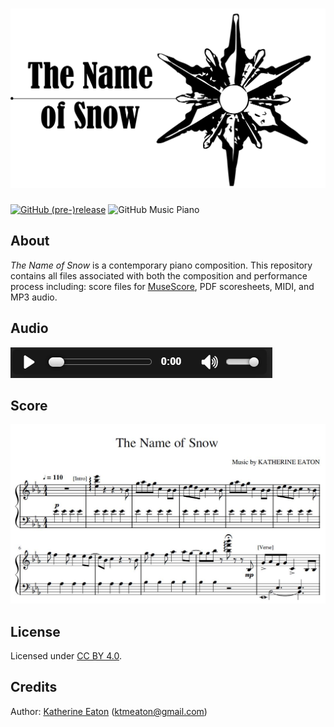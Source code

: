 # ![ktmeaton/the-name-of-snow](https://github.com/ktmeaton/the-name-of-snow/blob/master/images/The_Name_Of_Snow_logo.png)  
[![GitHub (pre-)release](https://img.shields.io/badge/Release-v0.1.0-green.svg)](https://github.com/ktmeaton/the-name-of-snow/releases/tag/v0.1.0)
![GitHub Music Piano](https://img.shields.io/badge/Music-piano-blue.svg)

## About
*The Name of Snow* is a contemporary piano composition. This repository contains all files associated with both the composition and performance process including: score files for [MuseScore](https://musescore.org/), PDF scoresheets, MIDI, and MP3 audio.

## Audio
[![The_Name_Of_Snow_mp3](https://github.com/ktmeaton/the-name-of-snow/blob/master/images/media_player_mp3.png)](https://drive.google.com/open?id=11rErxMT0VbbQDg9pIrMq8wq9p0kJWOKX)

## Score
[![The_Name_Of_Snow_score](https://github.com/ktmeaton/the-name-of-snow/blob/master/images/The_Name_Of_Snow_score_preview.jpg)](https://github.com/ktmeaton/the-name-of-snow/blob/master/pdf/The_Name_of_Snow.pdf)  

## License
Licensed under [CC BY 4.0](https://github.com/ktmeaton/the-name-of-snow/blob/master/LICENSE.md).

## Credits
Author: [Katherine Eaton](https://github.com/ktmeaton) (ktmeaton@gmail.com)  
